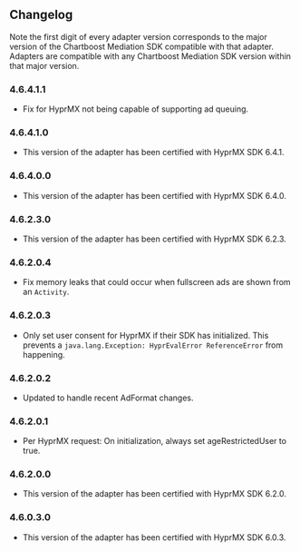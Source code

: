 ## Changelog

Note the first digit of every adapter version corresponds to the major version of the Chartboost Mediation SDK compatible with that adapter. 
Adapters are compatible with any Chartboost Mediation SDK version within that major version.

### 4.6.4.1.1
- Fix for HyprMX not being capable of supporting ad queuing.

### 4.6.4.1.0
- This version of the adapter has been certified with HyprMX SDK 6.4.1.

### 4.6.4.0.0
- This version of the adapter has been certified with HyprMX SDK 6.4.0.

### 4.6.2.3.0
- This version of the adapter has been certified with HyprMX SDK 6.2.3.

### 4.6.2.0.4
- Fix memory leaks that could occur when fullscreen ads are shown from an `Activity`.

### 4.6.2.0.3
- Only set user consent for HyprMX if their SDK has initialized. This prevents a `java.lang.Exception: HyprEvalError ReferenceError` from happening.

### 4.6.2.0.2
- Updated to handle recent AdFormat changes.

### 4.6.2.0.1
- Per HyprMX request: On initialization, always set ageRestrictedUser to true.

### 4.6.2.0.0
- This version of the adapter has been certified with HyprMX SDK 6.2.0.

### 4.6.0.3.0
- This version of the adapter has been certified with HyprMX SDK 6.0.3.
